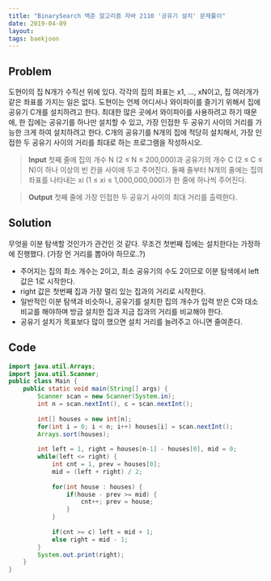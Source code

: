 ```yaml
---
title: "BinarySearch 백준 알고리즘 자바 2110 '공유기 설치' 문제풀이"
date: 2019-04-09
layout:
tags: baekjoon
---
```



## Problem
도현이의 집 N개가 수직선 위에 있다. 각각의 집의 좌표는 x1, ..., xN이고, 집 여러개가 같은 좌표를 가지는 일은 없다.
도현이는 언제 어디서나 와이파이를 즐기기 위해서 집에 공유기 C개를 설치하려고 한다. 최대한 많은 곳에서 와이파이를 사용하려고 하기 때문에, 한 집에는 공유기를 하나만 설치할 수 있고, 가장 인접한 두 공유기 사이의 거리를 가능한 크게 하여 설치하려고 한다.
C개의 공유기를 N개의 집에 적당히 설치해서, 가장 인접한 두 공유기 사이의 거리를 최대로 하는 프로그램을 작성하시오.

> <b>Input</b>
첫째 줄에 집의 개수 N (2 ≤ N ≤ 200,000)과 공유기의 개수 C (2 ≤ C ≤ N)이 하나 이상의 빈 칸을 사이에 두고 주어진다. 둘째 줄부터 N개의 줄에는 집의 좌표를 나타내는 xi (1 ≤ xi ≤ 1,000,000,000)가 한 줄에 하나씩 주어진다.

> <b>Output</b>
첫째 줄에 가장 인접한 두 공유기 사이의 최대 거리를 출력한다.


## Solution
무엇을 이분 탐색할 것인가가 관건인 것 같다. 무조건 첫번째 집에는 설치한다는 가정하에 진행했다. (가장 먼 거리를 뽑아야 하므로..?)
- 주어지는 집의 최소 개수는 2이고, 최소 공유기의 수도 2이므로 이분 탐색에서 left 값은 1로 시작한다.
- right 값은 첫번째 집과 가장 멀리 있는 집과의 거리로 시작한다.
- 일반적인 이분 탐색과 비슷하나, 공유기를 설치한 집의 개수가 입력 받은 C와 대소비교를 해야하며 방금 설치한 집과 지금 집과의 거리를 비교해야 한다.
- 공유기 설치가 목표보다 많이 했으면 설치 거리를 늘려주고 아니면 줄여준다.


## Code
```java
import java.util.Arrays;
import java.util.Scanner;
public class Main {
	public static void main(String[] args) {
		Scanner scan = new Scanner(System.in);
		int n = scan.nextInt(), c = scan.nextInt();
		
		int[] houses = new int[n];
		for(int i = 0; i < n; i++) houses[i] = scan.nextInt();
		Arrays.sort(houses);
		
		int left = 1, right = houses[n-1] - houses[0], mid = 0;
		while(left <= right) {
			int cnt = 1, prev = houses[0];
			mid = (left + right) / 2;
			
			for(int house : houses) {
				if(house - prev >= mid) {
					cnt++; prev = house;
				}
			}
			
			if(cnt >= c) left = mid + 1;
			else right = mid - 1;
		}
		System.out.print(right);
	}
}
```
